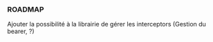 ### ROADMAP

Ajouter la possibilité à la librairie de gérer les interceptors (Gestion du bearer, ?)
